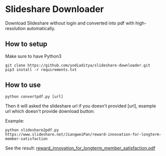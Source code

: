 # Slideshare Downloader

Download Slideshare without login and converted into pdf with high-resolution automatically.

## How to setup

Make sure to have Python3

```
git clone https://github.com/yodiaditya/slideshare-downloader.git
pip3 install -r requirements.txt
```

## How to use

```
python convertpdf.py [url]
```

Then it will asked the slideshare url if you doesn't provided [url], example url which doesn't provide download button:

Example:

```
python slideshare2pdf.py https://www.slideshare.net/JiangweiPan/reward-innovation-for-longterm-member-satisfaction
```

See the result: [reward_innovation_for_longterm_member_satisfaction.pdf](reward_innovation_for_longterm_member_satisfaction.pdf)
